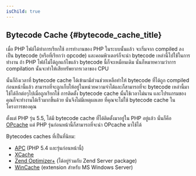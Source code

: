```yaml
---
isChild: true
---
```


## Bytecode Cache {#bytecode_cache_title}

เมื่อ PHP ไฟล์ได้ทำการเรียกใช้ การทำงานของ PHP ในระบบนั้นแล้ว จะเริ่มจาก compiled ลงเป็น bytecode (หรือที่เรียกว่า opcode) และคอมพิวเตอร์ก็จะนำ bytecode
เหล่านี้ไปใช้ในการทำงาน ถ้า PHP ไฟล์ไม่ได้ถูกแก้ไขแล้ว bytecode นี้ก็จะเหมือนเดิม นั่นก็หมายความว่าการ compilation นั้นจะทำให้เสียทรัพยากรเวลาของ CPU

นั้นก็ถึงเวลาที่ bytecode cache ได้เข้ามามีส่วนช่วยเหลือทำให้ bytecode ที่ได้ถูก compiled ก่อนหน้านี้แล้ว สามารถที่จะถูกเก็บให้อยู่ในหน่วยความจำได้และก็สามารถที่จะ
bytecode เหล่านี้มาใช้ได้อีกต่อๆไปเมื่อถูกเรียกใช้ การติดตั้ง bytecode cache นั้นใช้เวลาไม่นาน และโปรแกรมของคุณก็จะทำงานได้เร็วมากขึ้นด้วย นั่นจึงไม่มีเหตุผลเลย
ที่คุณจะไม่ใช้ bytecode cache ในโครงการของคุณ

ตั้งแต่ PHP รุ่น 5.5, ได้มี bytecode cache ที่ได้ติดตั้งมาอยู่ใน PHP อยู่แล้ว นั่นก็คือ [OPcache](http://php.net/manual/en/book.opcache.php)
แต่ PHP รุ่นก่อนหน้านี้ก็สามารถที่จะนำ OPcache มาใช้ได้

Bytecodes caches ที่เป็นที่นิยม:

* [APC](http://php.net/manual/en/book.apc.php) (PHP 5.4 และรุ่นก่อนหน้านี้)
* [XCache](http://xcache.lighttpd.net/)
* [Zend Optimizer+](http://www.zend.com/products/server/) (ได้อยู่ร่วมกับ Zend Server package)
* [WinCache](http://www.iis.net/download/wincacheforphp) (extension สำหรับ MS Windows Server)

